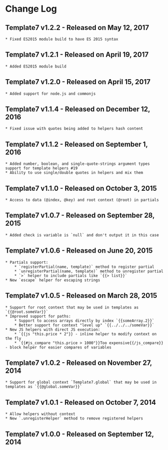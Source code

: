 # Change Log

## Template7 v1.2.2 - Released on May 12, 2017
    * Fixed ES2015 module build to have ES 2015 syntax

## Template7 v1.2.1 - Released on April 19, 2017
    * Added ES2015 module build

## Template7 v1.2.0 - Released on April 15, 2017
    * Added support for node.js and commonjs

## Template7 v1.1.4 - Released on December 12, 2016
    * Fixed issue with quotes being added to helpers hash content

## Template7 v1.1.2 - Released on September 1, 2016
    * Added number, boolean, and single-quote-strings argument types support for template helpers #19
    * Ability to use single/double quotes in helpers and mix them

## Template7 v1.1.0 - Released on October 3, 2015
    * Access to data (@index, @key) and root context (@root) in partials

## Template7 v1.0.7 - Released on September 28, 2015
    * Added check is variable is `null` and don't output it in this case

## Template7 v1.0.6 - Released on June 20, 2015
    * Partials support:
        * `registerPartial(name, template)` method to register partial
        * `unregisterPartial(name, template)` method to unregister partial
        * `>` helper to include partials like `{{> list}}`
    * New `escape` helper for escaping strings

## Template7 v1.0.5 - Released on March 28, 2015
    * Support for root context that may be used in templates as `{{@root.someVar}}`
    * Improved support for paths:
        * Support to access arrays directly by index `{{someArray.2}}`
        * Better support for context "level up" `{{../../../someVar}}`
    * New JS helpers with direct JS execution:
        * `{{js "this.price * 2"}} - inline helper to modify context on the fly
        * `{{#js_compare "this.price > 1000"}}Too expensive{{/js_compare}} - block helper for easier compares of variables

## Template7 v1.0.2 - Released on November 27, 2014
    * Support for global context `Template7.global` that may be used in templates as `{{@global.someVar}}`

## Template7 v1.0.1 - Released on October 7, 2014
    * Allow helpers without context
    * New `.unregisterHelper` method to remove registered helpers

## Template7 v1.0.0 - Released on September 12, 2014
